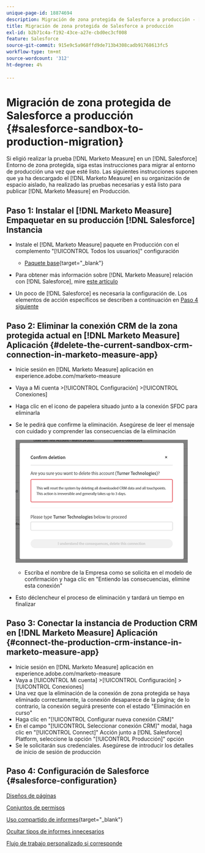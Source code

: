 ```yaml
---
unique-page-id: 18874694
description: Migración de zona protegida de Salesforce a producción - [!DNL Marketo Measure]
title: Migración de zona protegida de Salesforce a producción
exl-id: b2b71c4a-f192-43ce-a27e-cbd0ec3cf008
feature: Salesforce
source-git-commit: 915e9c5a968ffd9de713b4308cadb91768613fc5
workflow-type: tm+mt
source-wordcount: '312'
ht-degree: 4%

---
```


# Migración de zona protegida de Salesforce a producción {#salesforce-sandbox-to-production-migration}

Si eligió realizar la prueba [!DNL Marketo Measure] en un [!DNL Salesforce] Entorno de zona protegida, siga estas instrucciones para migrar al entorno de producción una vez que esté listo. Las siguientes instrucciones suponen que ya ha descargado el [!DNL Marketo Measure] en su organización de espacio aislado, ha realizado las pruebas necesarias y está listo para publicar [!DNL Marketo Measure] en Producción.

## Paso 1: Instalar el [!DNL Marketo Measure] Empaquetar en su producción [!DNL Salesforce] Instancia

* Instale el [!DNL Marketo Measure] paquete en Producción con el complemento &quot;[!UICONTROL Todos los usuarios]&quot; configuración

   * [Paquete base](https://appexchange.salesforce.com/appxListingDetail?listingId=a0N3000000B3KLuEAN){target="_blank"}

* Para obtener más información sobre [!DNL Marketo Measure] relación con [!DNL Salesforce], mire [este artículo](/help/configuration-and-setup/marketo-measure-and-salesforce/how-marketo-measure-and-salesforce-interact.md)
* Un poco de [!DNL Salesforce] es necesaria la configuración de. Los elementos de acción específicos se describen a continuación en [Paso 4 siguiente](#salesforce-configuration)

## Paso 2: Eliminar la conexión CRM de la zona protegida actual en [!DNL Marketo Measure] Aplicación {#delete-the-current-sandbox-crm-connection-in-marketo-measure-app}

* Inicie sesión en [!DNL Marketo Measure] aplicación en experience.adobe.com/marketo-measure
* Vaya a Mi cuenta >[!UICONTROL Configuración] >[!UICONTROL Conexiones]
* Haga clic en el icono de papelera situado junto a la conexión SFDC para eliminarla
* Se le pedirá que confirme la eliminación. Asegúrese de leer el mensaje con cuidado y comprender las consecuencias de la eliminación

  ![](assets/salesforce-sandbox-to-production-migration-1.png)

   * Escriba el nombre de la Empresa como se solicita en el modelo de confirmación y haga clic en &quot;Entiendo las consecuencias, elimine esta conexión&quot;
* Esto déclencheur el proceso de eliminación y tardará un tiempo en finalizar

## Paso 3: Conectar la instancia de Production CRM en [!DNL Marketo Measure] Aplicación {#connect-the-production-crm-instance-in-marketo-measure-app}

* Inicie sesión en [!DNL Marketo Measure] aplicación en experience.adobe.com/marketo-measure
* Vaya a [!UICONTROL Mi cuenta] >[!UICONTROL Configuración] > [!UICONTROL Conexiones]
* Una vez que la eliminación de la conexión de zona protegida se haya eliminado correctamente, la conexión desaparece de la página; de lo contrario, la conexión seguirá presente con el estado &quot;Eliminación en curso&quot;
* Haga clic en &quot;[!UICONTROL Configurar nueva conexión CRM]&quot;
* En el campo &quot;[!UICONTROL Seleccionar conexión CRM]&quot; modal, haga clic en &quot;[!UICONTROL Connect]&quot; Acción junto a [!DNL Salesforce] Platform, seleccione la opción &quot;[!UICONTROL Producción]&quot; opción
* Se le solicitarán sus credenciales. Asegúrese de introducir los detalles de inicio de sesión de producción

## Paso 4: Configuración de Salesforce {#salesforce-configuration}

[Diseños de páginas](/help/configuration-and-setup/marketo-measure-and-salesforce/page-layout-instructions.md)

[Conjuntos de permisos](/help/configuration-and-setup/marketo-measure-and-salesforce/marketo-measure-permission-sets.md)

[Uso compartido de informes](https://help.salesforce.com/s/articleView?language=en_US&amp;id=analytics_share_folder.htm&amp;type=0){target="_blank"}

[Ocultar tipos de informes innecesarios](/help/configuration-and-setup/marketo-measure-and-salesforce/hiding-unnecessary-report-types.md)

[Flujo de trabajo personalizado si corresponde](/help/advanced-marketo-measure-features/custom-revenue-amount/using-a-custom-revenue-amount-field.md)
